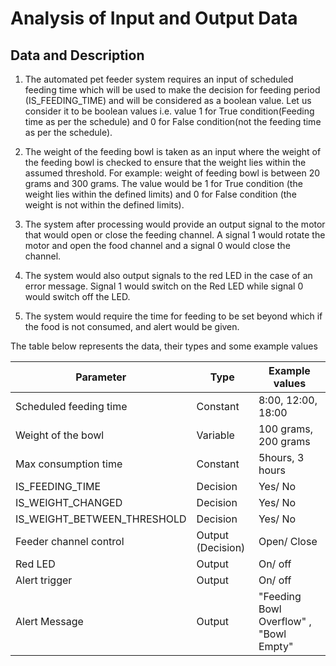 # Analysis of Input and Output Data

## Data and Description

1. The automated pet feeder system requires an input of scheduled feeding time which will be used to make the decision for feeding period (IS_FEEDING_TIME) and will be considered as a boolean value. Let us consider it to be boolean values i.e. value 1 for True condition(Feeding time as per the schedule) and 0 for False condition(not the feeding time as per the schedule).

2. The weight of the feeding bowl is taken as an input where the weight of the feeding bowl is checked to ensure that the weight lies within the assumed threshold. For example: weight of feeding bowl is between 20 grams and 300 grams. The value would be 1 for True condition (the weight lies within the defined limits) and 0 for False condition (the weight is not within the defined limits).

3. The system after processing would provide an output signal to the motor that would open or close the feeding channel. A signal 1 would rotate the motor and open the food channel and a signal 0 would close the channel.

4. The system would also output signals to the red LED in the case of an error message. Signal 1 would switch on the Red LED while signal 0 would switch off the LED.

5. The system would require the time for feeding to be set beyond which if the food is not consumed, and alert would be given.

The table below represents the data, their types and some example values

| Parameter                   | Type              | Example values                         |
| --------------------------- | ----------------- | -------------------------------------- |
| Scheduled feeding time      | Constant          | 8:00, 12:00, 18:00                     |
| Weight of the bowl          | Variable          | 100 grams, 200 grams                   |
| Max consumption time        | Constant          | 5hours, 3 hours                        |
| IS_FEEDING_TIME             | Decision          | Yes/ No                                |
| IS_WEIGHT_CHANGED           | Decision          | Yes/ No                                |
| IS_WEIGHT_BETWEEN_THRESHOLD | Decision          | Yes/ No                                |
| Feeder channel control      | Output (Decision) | Open/ Close                            |
| Red LED                     | Output            | On/ off                                |
| Alert trigger               | Output            | On/ off                                |
| Alert Message               | Output            | "Feeding Bowl Overflow" , "Bowl Empty" |
